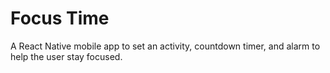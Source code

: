 # Focus Time

A React Native mobile app to set an activity, countdown timer, and alarm to help the user stay focused.
